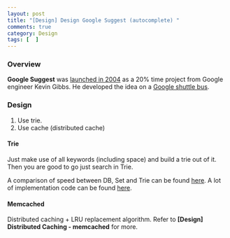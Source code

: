 ```yaml
---
layout: post
title: "[Design] Design Google Suggest (autocomplete) "
comments: true
category: Design
tags: [  ]
---
```


### Overview 

__Google Suggest__ was [launched in 2004](http://googleblog.blogspot.sg/2004/12/ive-got-suggestion.html) as a 20% time project from Google engineer Kevin Gibbs. He developed the idea on a [Google shuttle bus](http://www.theatlantic.com/technology/archive/2013/08/how-googles-autocomplete-was-created-invented-born/278991/).

### Design

1. Use trie. 
1. Use cache (distributed cache)

#### Trie

Just make use of all keywords (including space) and build a trie out of it. Then you are good to go just search in Trie. 

A comparison of speed between DB, Set and Trie can be found [here](http://sujitpal.blogspot.sg/2007/02/three-autocomplete-implementations.html). A lot of implementation code can be found [here](http://stackoverflow.com/questions/7058724/how-to-create-an-efficient-auto-complete). 

#### Memcached

Distributed caching + LRU replacement algorithm. Refer to __[Design] Distributed Caching - memcached__ for more. 
